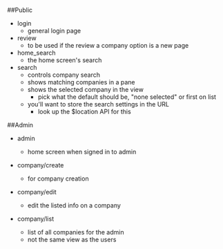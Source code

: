 
##Public

- login
  - general login page
- review
  - to be used if the review a company option is a new page
- home\_search
  - the home screen's search
- search
  - controls company search 
  - shows matching companies in a pane
  - shows the selected company in the view
    - pick what the default should be, "none selected" or first on list
  - you'll want to store the search settings in the URL
    - look up the $location API for this


##Admin

- admin
  - home screen when signed in to admin

- company/create
  - for company creation
- company/edit
  - edit the listed info on a company
- company/list
  - list of all companies for the admin
  - not the same view as the users


